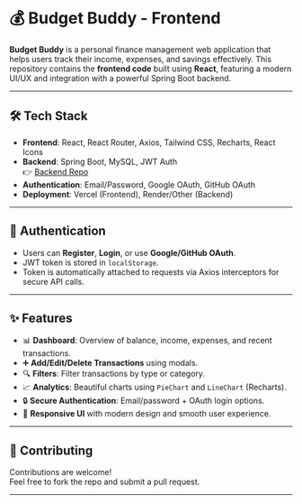 # 💰 Budget Buddy - Frontend

**Budget Buddy** is a personal finance management web application that helps users track their income, expenses, and savings effectively. This repository contains the **frontend code** built using **React**, featuring a modern UI/UX and integration with a powerful Spring Boot backend.

---

## 🛠 Tech Stack

- **Frontend**: React, React Router, Axios, Tailwind CSS, Recharts, React Icons
- **Backend**: Spring Boot, MySQL, JWT Auth  
  👉 [Backend Repo](https://github.com/pawang001/Budget-Buddy-Backend)
- **Authentication**: Email/Password, Google OAuth, GitHub OAuth
- **Deployment**: Vercel (Frontend), Render/Other (Backend)

---

## 🔐 Authentication

- Users can **Register**, **Login**, or use **Google/GitHub OAuth**.
- JWT token is stored in `localStorage`.
- Token is automatically attached to requests via Axios interceptors for secure API calls.

---

## ✨ Features

- 📊 **Dashboard**: Overview of balance, income, expenses, and recent transactions.
- ➕ **Add/Edit/Delete Transactions** using modals.
- 🔍 **Filters**: Filter transactions by type or category.
- 📈 **Analytics**: Beautiful charts using `PieChart` and `LineChart` (Recharts).
- 🔒 **Secure Authentication**: Email/password + OAuth login options.
- 💬 **Responsive UI** with modern design and smooth user experience.

---

## 🤝 Contributing

Contributions are welcome!  
Feel free to fork the repo and submit a pull request.

---
